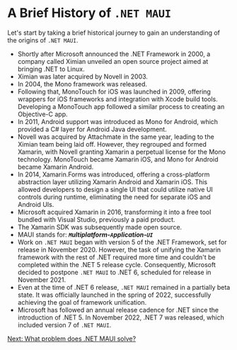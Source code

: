 # A Brief History of `.NET MAUI`

Let's start by taking a brief historical journey to gain an understanding of the origins of `.NET MAUI`.

- Shortly after Microsoft announced the .NET Framework in 2000, a company called Ximian unveiled an open source project aimed at bringing .NET to Linux.
- Ximian was later acquired by Novell in 2003.
- In 2004, the Mono framework was released.
- Following that, MonoTouch for iOS was launched in 2009, offering wrappers for iOS frameworks and integration with Xcode build tools. Developing a MonoTouch app followed a similar process to creating an Objective-C app.
- In 2011, Android support was introduced as Mono for Android, which provided a C# layer for Android Java development.
- Novell was acquired by Attachmate in the same year, leading to the Ximian team being laid off. However, they regrouped and formed Xamarin, with Novell granting Xamarin a perpetual license for the Mono technology. MonoTouch became Xamarin iOS, and Mono for Android became Xamarin Android.
- In 2014, Xamarin.Forms was introduced, offering a cross-platform abstraction layer utilizing Xamarin Android and Xamarin iOS. This allowed developers to design a single UI that could utilize native UI controls during runtime, eliminating the need for separate iOS and Android UIs.
- Microsoft acquired Xamarin in 2016, transforming it into a free tool bundled with Visual Studio, previously a paid product.
- The Xamarin SDK was subsequently made open source.
- MAUI stands for: ***`M`ultiplatform-`A`pplication-`UI`***
- Work on `.NET MAUI` began with version 5 of the .NET Framework, set for release in November 2020. However, the task of unifying the Xamarin framework with the rest of .NET required more time and couldn't be completed within the .NET 5 release cycle. Consequently, Microsoft decided to postpone `.NET MAUI` to .NET 6, scheduled for release in November 2021.
- Even at the time of .NET 6 release, `.NET MAUI` remained in a partially beta state. It was officially launched in the spring of 2022, successfully achieving the goal of framework unification.
- Microsoft has followed an annual release cadence for .NET since the introduction of .NET 5. In November 2022, .NET 7 was released, which included version 7 of `.NET MAUI`.

[Next: What problem does .NET MAUI solve?](3-Problem.md)
